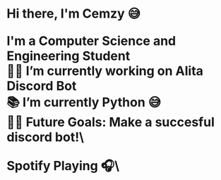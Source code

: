 <h1>Hi there, I'm Cemzy 😅

I'm a Computer Science and Engineering Student\
👨‍💻 I’m currently working on Alita Discord Bot\
📚 I’m currently Python 😅\
💪🏼 Future Goals: Make a succesful discord bot!\


Spotify Playing 🎧\
